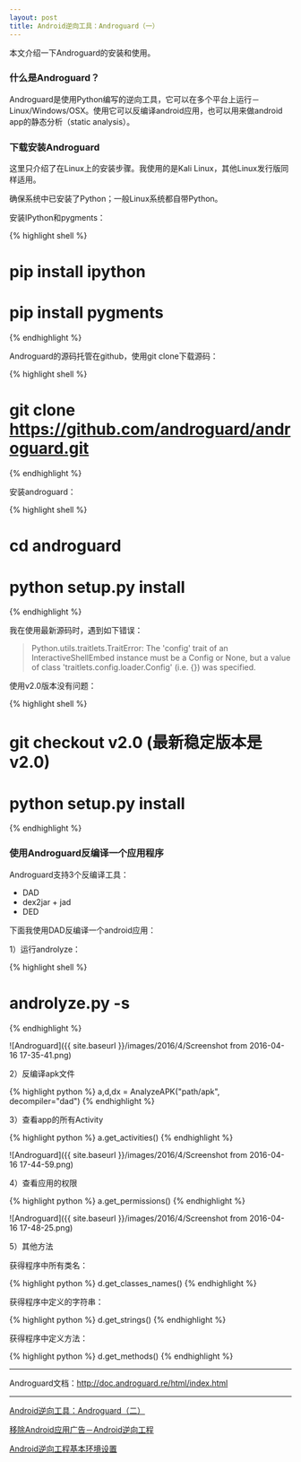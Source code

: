 ```yaml
---
layout: post
title: Android逆向工具：Androguard（一）
---
```


本文介绍一下Androguard的安装和使用。

### 什么是Androguard？

Androguard是使用Python编写的逆向工具，它可以在多个平台上运行－Linux/Windows/OSX。使用它可以反编译android应用，也可以用来做android app的静态分析（static analysis）。

### 下载安装Androguard

这里只介绍了在Linux上的安装步骤。我使用的是Kali Linux，其他Linux发行版同样适用。

确保系统中已安装了Python；一般Linux系统都自带Python。

安装IPython和pygments：

{% highlight shell %}
# pip install ipython
# pip install pygments
{% endhighlight %}

Androguard的源码托管在github，使用git clone下载源码：

{% highlight shell %}
# git clone https://github.com/androguard/androguard.git
{% endhighlight %}

安装androguard：

{% highlight shell %}
# cd androguard
# python setup.py install
{% endhighlight %}

我在使用最新源码时，遇到如下错误：

> Python.utils.traitlets.TraitError: The 'config' trait of an InteractiveShellEmbed instance must be a Config or None, but a value of class 'traitlets.config.loader.Config' (i.e. {}) was specified.

使用v2.0版本没有问题：

{% highlight shell %}
# git checkout v2.0    (最新稳定版本是v2.0)
# python setup.py install
{% endhighlight %}

### 使用Androguard反编译一个应用程序

Androguard支持3个反编译工具：

* DAD
* dex2jar + jad
* DED

下面我使用DAD反编译一个android应用：

1）运行androlyze：

{% highlight shell %}
# androlyze.py -s
{% endhighlight %}

![Androguard]({{ site.baseurl }}/images/2016/4/Screenshot from 2016-04-16 17-35-41.png)

2）反编译apk文件

{% highlight python %}
a,d,dx = AnalyzeAPK("path/apk", decompiler="dad")
{% endhighlight %}

3）查看app的所有Activity

{% highlight python %}
a.get_activities()
{% endhighlight %}

![Androguard]({{ site.baseurl }}/images/2016/4/Screenshot from 2016-04-16 17-44-59.png)

4）查看应用的权限

{% highlight python %}
a.get_permissions()
{% endhighlight %}

![Androguard]({{ site.baseurl }}/images/2016/4/Screenshot from 2016-04-16 17-48-25.png)

5）其他方法

获得程序中所有类名：

{% highlight python %}
d.get_classes_names()
{% endhighlight %}

获得程序中定义的字符串：

{% highlight python %}
d.get_strings()
{% endhighlight %}

获得程序中定义方法：

{% highlight python %}
d.get_methods()
{% endhighlight %}

****

Androguard文档：http://doc.androguard.re/html/index.html

****

[Android逆向工具：Androguard（二）](http://topspeedsnail.com/reversing-engineering-android-androguard2/)

[移除Android应用广告－Android逆向工程](http://topspeedsnail.com/android-reversing-remove-ad/)

[Android逆向工程基本环境设置](http://topspeedsnail.com/android-reversing-env-setup/)